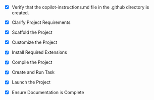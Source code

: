 <!-- Use this file to provide workspace-specific custom instructions to Copilot. For more details, visit https://code.visualstudio.com/docs/copilot/copilot-customization#_use-a-githubcopilotinstructionsmd-file -->
- [x] Verify that the copilot-instructions.md file in the .github directory is created.

- [x] Clarify Project Requirements
	<!-- DSA Interactive Visualizer - React TypeScript with Vite, Tailwind CSS, Framer Motion, Zustand, Recharts -->

- [x] Scaffold the Project
	<!-- Create React + TypeScript + Vite project structure -->

- [x] Customize the Project
	<!-- Add DSA visualization components, algorithms, and interactive features -->

- [x] Install Required Extensions
	<!-- ONLY install extensions provided mentioned in the get_project_setup_info. Skip this step otherwise and mark as completed. -->

- [x] Compile the Project
	<!-- Install dependencies and resolve any issues -->

- [x] Create and Run Task
	<!-- Create development server task -->

- [x] Launch the Project
	<!-- Launch development server -->

- [x] Ensure Documentation is Complete
	<!-- Update README.md with project information -->